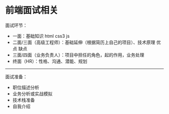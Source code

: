 # 前端面试相关

面试环节：
- 一面：基础知识 html css3 js
- 二面/三面（高级工程师）：基础延伸（根据简历上自己的项目）、技术原理 优点 缺点
- 三面/四面（业务负责人）：项目中担任的角色，起的作用，业务处理
- 终面（HR）：性格、沟通、潜能、规划

-----

面试准备：
- 职位描述分析
- 业务分析或实战模拟
- 技术栈准备
- 自我介绍